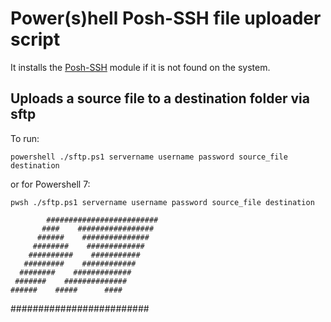 # Power(s)hell Posh-SSH file uploader script

It installs the [Posh-SSH](https://github.com/darkoperator/Posh-SSH) module if it is not found on the system.

## Uploads a source file to a destination folder via sftp

To run:

```powershell ./sftp.ps1 servername username password source_file destination```

or for Powershell 7:

```pwsh ./sftp.ps1 servername username password source_file destination```


            #########################
           ####    #################
          ######    ###############
         ########    #############
        ##########    ###########
       #########    ############
      ########    #############
     #######    ##############
    ######    #####      ####
   #########################
